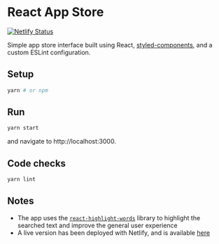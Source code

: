 # React App Store

[![Netlify Status](https://api.netlify.com/api/v1/badges/ec65b140-83be-49bd-9dc1-5c20bba716e6/deploy-status)](https://app.netlify.com/sites/react-app-store/deploys)

Simple app store interface built using React, [styled-components](https://styled-components.com), and a custom ESLint configuration.

## Setup

```sh
yarn # or npm
```

## Run

```sh
yarn start
```

and navigate to http://localhost:3000.

## Code checks

```sh
yarn lint
```

## Notes

- The app uses the [`react-highlight-words`](https://github.com/bvaughn/react-highlight-words) library to highlight the searched text and improve the general user experience
- A live version has been deployed with Netlify, and is available [here](https://react-app-store.netlify.com)
